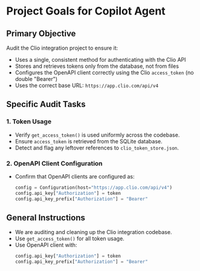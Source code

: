 # Project Goals for Copilot Agent

## Primary Objective
Audit the Clio integration project to ensure it:
- Uses a single, consistent method for authenticating with the Clio API
- Stores and retrieves tokens only from the database, not from files
- Configures the OpenAPI client correctly using the Clio `access_token` (no double "Bearer")
- Uses the correct base URL: `https://app.clio.com/api/v4`

## Specific Audit Tasks

### 1. Token Usage
- Verify `get_access_token()` is used uniformly across the codebase.
- Ensure `access_token` is retrieved from the SQLite database.
- Detect and flag any leftover references to `clio_token_store.json`.

### 2. OpenAPI Client Configuration
- Confirm that OpenAPI clients are configured as:
  ```python
  config = Configuration(host="https://app.clio.com/api/v4")
  config.api_key["Authorization"] = token
  config.api_key_prefix["Authorization"] = "Bearer"

## General Instructions

- We are auditing and cleaning up the Clio integration codebase.
- Use `get_access_token()` for all token usage.
- Use OpenAPI client with:
  ```python
  config.api_key["Authorization"] = token
  config.api_key_prefix["Authorization"] = "Bearer"
